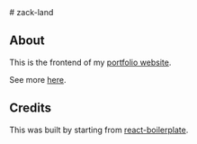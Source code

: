 <div>
# zack-land

## About

<dl>
  This is the frontend of my <a href="https://www.zack.land">portfolio website</a>.

  See more <a href="https://www.http://zack.land/portfolio/apps#item:This_web_site">here</a>.
</dl>

## Credits

<dl>
  This was built by starting from <a href="https://github.com/react-boilerplate/react-boilerplate">react-boilerplate</a>.
</dl>

</div>
